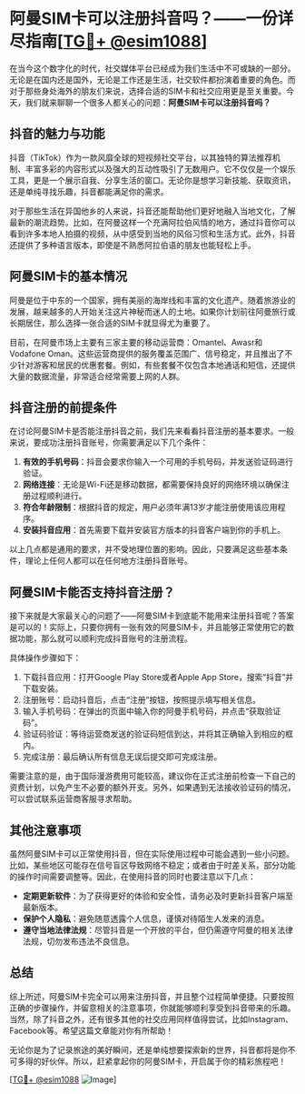 # 阿曼SIM卡可以注册抖音吗？——一份详尽指南[[TG💪+ @esim1088](https://t.me/s/esim1088)]

在当今这个数字化的时代，社交媒体平台已经成为我们生活中不可或缺的一部分。无论是在国内还是国外，无论是工作还是生活，社交软件都扮演着重要的角色。而对于那些身处海外的朋友们来说，选择合适的SIM卡和社交应用更是至关重要。今天，我们就来聊聊一个很多人都关心的问题：**阿曼SIM卡可以注册抖音吗？**

## 抖音的魅力与功能

抖音（TikTok）作为一款风靡全球的短视频社交平台，以其独特的算法推荐机制、丰富多彩的内容形式以及强大的互动性吸引了无数用户。它不仅仅是一个娱乐工具，更是一个展示自我、分享生活的窗口。无论你是想学习新技能、获取资讯，还是单纯寻找乐趣，抖音都能满足你的需求。

对于那些生活在异国他乡的人来说，抖音还能帮助他们更好地融入当地文化，了解最新的潮流趋势。比如，在阿曼这样一个充满阿拉伯风情的地方，通过抖音你可以看到许多本地人拍摄的视频，从中感受到当地的风俗习惯和生活方式。此外，抖音还提供了多种语言版本，即使是不熟悉阿拉伯语的朋友也能轻松上手。

## 阿曼SIM卡的基本情况

阿曼是位于中东的一个国家，拥有美丽的海岸线和丰富的文化遗产。随着旅游业的发展，越来越多的人开始关注这片神秘而迷人的土地。如果你计划前往阿曼旅行或长期居住，那么选择一张合适的SIM卡就显得尤为重要了。

目前，在阿曼市场上主要有三家主要的移动运营商：Omantel、Awasr和Vodafone Oman。这些运营商提供的服务覆盖范围广、信号稳定，并且推出了不少针对游客和居民的优惠套餐。例如，有些套餐不仅包含本地通话和短信，还提供大量的数据流量，非常适合经常需要上网的人群。

## 抖音注册的前提条件

在讨论阿曼SIM卡是否能注册抖音之前，我们先来看看抖音注册的基本要求。一般来说，要成功注册抖音账号，你需要满足以下几个条件：

1. **有效的手机号码**：抖音会要求你输入一个可用的手机号码，并发送验证码进行验证。
2. **网络连接**：无论是Wi-Fi还是移动数据，都需要保持良好的网络环境以确保注册过程顺利进行。
3. **符合年龄限制**：根据抖音的规定，用户必须年满13岁才能注册使用该应用程序。
4. **安装抖音应用**：首先需要下载并安装官方版本的抖音客户端到你的手机上。

以上几点都是通用的要求，并不受地理位置的影响。因此，只要满足这些基本条件，理论上任何人都可以在任何地方注册抖音账号。

## 阿曼SIM卡能否支持抖音注册？

接下来就是大家最关心的问题了——阿曼SIM卡到底能不能用来注册抖音呢？答案是可以的！实际上，只要你拥有一张有效的阿曼SIM卡，并且能够正常使用它的数据功能，那么就可以顺利完成抖音账号的注册流程。

具体操作步骤如下：
1. 下载抖音应用：打开Google Play Store或者Apple App Store，搜索“抖音”并下载安装。
2. 注册账号：启动抖音后，点击“注册”按钮，按照提示填写相关信息。
3. 输入手机号码：在弹出的页面中输入你的阿曼手机号码，并点击“获取验证码”。
4. 验证码验证：等待运营商发送的验证码短信到达，并将其正确输入到相应的框内。
5. 完成注册：最后确认所有信息无误后提交即可完成注册。

需要注意的是，由于国际漫游费用可能较高，建议你在正式注册前检查一下自己的资费计划，以免产生不必要的额外开支。另外，如果遇到无法接收验证码的情况，可以尝试联系运营商客服寻求帮助。

## 其他注意事项

虽然阿曼SIM卡可以正常使用抖音，但在实际使用过程中可能会遇到一些小问题。比如，某些地区可能存在信号盲区导致网络不稳定；或者由于时差关系，部分功能的操作时间需要调整等。因此，在使用抖音的同时也要注意以下几点：

- **定期更新软件**：为了获得更好的体验和安全性，请务必及时更新抖音客户端至最新版本。
- **保护个人隐私**：避免随意透露个人信息，谨慎对待陌生人发来的消息。
- **遵守当地法律法规**：尽管抖音是一个开放的平台，但仍需遵守阿曼的相关法律法规，切勿发布违法不良信息。

## 总结

综上所述，阿曼SIM卡完全可以用来注册抖音，并且整个过程简单便捷。只要按照正确的步骤操作，并留意相关的注意事项，你就能够顺利享受到抖音带来的乐趣。当然，除了抖音之外，还有很多其他的社交应用同样值得尝试，比如Instagram、Facebook等。希望这篇文章能对你有所帮助！

无论你是为了记录旅途的美好瞬间，还是单纯想要探索新的世界，抖音都将是你不可多得的好伙伴。所以，赶紧拿起你的阿曼SIM卡，开启属于你的精彩旅程吧！

[[TG💪+ @esim1088](https://t.me/s/esim1088) ![Image](https://i.postimg.cc/4NQfJmqS/Snipaste-2025-05-13-00-14-12.png)]